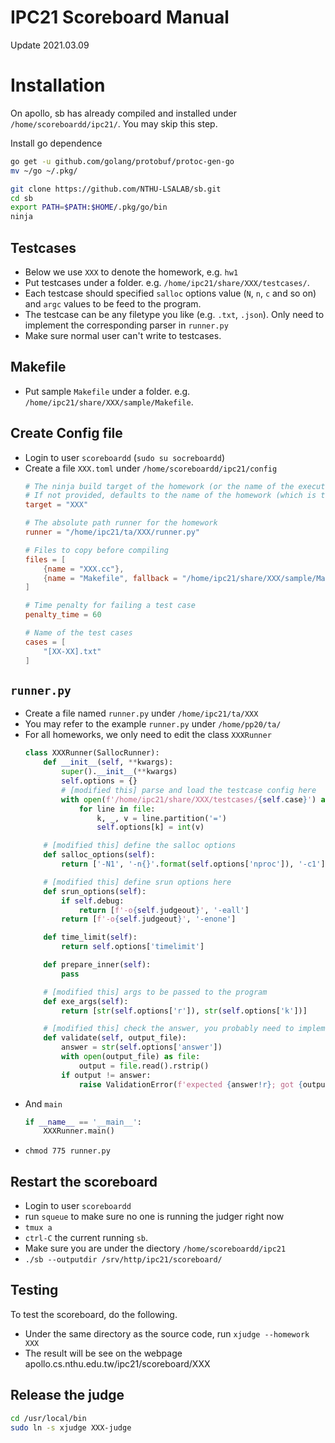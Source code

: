 # IPC21 Scoreboard Manual
Update 2021.03.09

# Installation
On apollo, sb has already compiled and installed under `/home/scoreboardd/ipc21/`. You may skip this step.

Install go dependence
```sh
go get -u github.com/golang/protobuf/protoc-gen-go
mv ~/go ~/.pkg/
```

```sh
git clone https://github.com/NTHU-LSALAB/sb.git
cd sb
export PATH=$PATH:$HOME/.pkg/go/bin
ninja
```

## Testcases
* Below we use `XXX` to denote the homework, e.g. `hw1`
* Put testcases under a folder. e.g. `/home/ipc21/share/XXX/testcases/`.
* Each testcase should specified `salloc` options value (`N`, `n`, `c` and so on) and `argc` values to be feed to the program.
* The testcase can be any filetype you like (e.g. `.txt`, `.json`). Only need to implement the corresponding parser in `runner.py`
* Make sure normal user can't write to testcases.

## Makefile
* Put sample `Makefile` under a folder. e.g. `/home/ipc21/share/XXX/sample/Makefile`.

## Create Config file
* Login to user `scoreboardd` (`sudo su socreboardd`)
* Create a file `XXX.toml` under `/home/scoreboardd/ipc21/config`
    ```toml
    # The ninja build target of the homework (or the name of the executable)
    # If not provided, defaults to the name of the homework (which is the name of the .toml file)
    target = "XXX"

    # The absolute path runner for the homework
    runner = "/home/ipc21/ta/XXX/runner.py"

    # Files to copy before compiling
    files = [
        {name = "XXX.cc"},
        {name = "Makefile", fallback = "/home/ipc21/share/XXX/sample/Makefile"},
    ]

    # Time penalty for failing a test case
    penalty_time = 60

    # Name of the test cases
    cases = [
        "[XX-XX].txt"
    ]
    ```

## `runner.py`
* Create a file named `runner.py` under `/home/ipc21/ta/XXX`
* You may refer to the example `runner.py` under `/home/pp20/ta/`
* For all homeworks, we only need to edit the class `XXXRunner`
    ```py
    class XXXRunner(SallocRunner):
        def __init__(self, **kwargs):
            super().__init__(**kwargs)
            self.options = {}
            # [modified this] parse and load the testcase config here
            with open(f'/home/ipc21/share/XXX/testcases/{self.case}') as file:
                for line in file:
                    k, _, v = line.partition('=')
                    self.options[k] = int(v)

        # [modified this] define the salloc options
        def salloc_options(self):
            return ['-N1', '-n{}'.format(self.options['nproc']), '-c1']

        # [modified this] define srun options here
        def srun_options(self):
            if self.debug:
                return [f'-o{self.judgeout}', '-eall']
            return [f'-o{self.judgeout}', '-enone']

        def time_limit(self):
            return self.options['timelimit']

        def prepare_inner(self):
            pass

        # [modified this] args to be passed to the program
        def exe_args(self):
            return [str(self.options['r']), str(self.options['k'])]

        # [modified this] check the answer, you probably need to implement different validate on different homework
        def validate(self, output_file):
            answer = str(self.options['answer'])
            with open(output_file) as file:
                output = file.read().rstrip()
            if output != answer:
                raise ValidationError(f'expected {answer!r}; got {output!r}')
    ```
* And `main`
    ```py
    if __name__ == '__main__':
        XXXRunner.main()
    ```
* `chmod 775 runner.py`

## Restart the scoreboard
* Login to user `scoreboardd`
* run `squeue` to make sure no one is running the judger right now
* `tmux a`
* `ctrl-C` the current running `sb`.
* Make sure you are under the diectory `/home/scoreboardd/ipc21`
* `./sb --outputdir /srv/http/ipc21/scoreboard/`

## Testing
To test the scoreboard, do the following.
* Under the same directory as the source code, run `xjudge --homework XXX`
* The result will be see on the webpage apollo.cs.nthu.edu.tw/ipc21/scoreboard/XXX

## Release the judge
```sh
cd /usr/local/bin
sudo ln -s xjudge XXX-judge
```